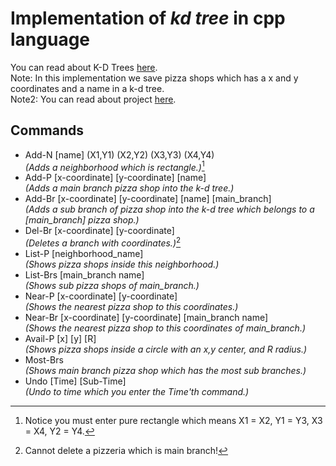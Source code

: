 # Implementation of *kd tree* in cpp language
You can read about K-D Trees [here](https://www.baeldung.com/cs/k-d-trees).\
Note: In this implementation we save pizza shops which has a x and y coordinates and a name in a k-d tree.\
Note2: You can read about project [here](/DS-Project.pdf).
## Commands
- Add-N [name] (X1,Y1) (X2,Y2) (X3,Y3) (X4,Y4)\
   *(Adds a neighborhood which is rectangle.)*[^1]
- Add-P [x-coordinate] [y-coordinate] [name]\
  *(Adds a main branch pizza shop into the k-d tree.)*
- Add-Br [x-coordinate] [y-coordinate] [name] [main_branch]\
   *(Adds a sub branch of pizza shop into the k-d tree which belongs to a [main_branch] pizza shop.)*
- Del-Br [x-coordinate] [y-coordinate]\
   *(Deletes a branch with coordinates.)*[^2]
- List-P [neighborhood_name]\
  *(Shows pizza shops inside this neighborhood.)*
- List-Brs [main_branch name]\
   *(Shows sub pizza shops of main_branch.)*
- Near-P [x-coordinate] [y-coordinate]\
   *(Shows the nearest pizza shop to this coordinates.)*
- Near-Br [x-coordinate] [y-coordinate] [main_branch name]\
   *(Shows the nearest pizza shop to this coordinates of main_branch.)*
- Avail-P [x] [y] [R]\
   *(Shows pizza shops inside a circle with an x,y center, and R radius.)*
- Most-Brs\
   *(Shows main branch pizza shop which has the most sub branches.)*
- Undo [Time] [Sub-Time]\
   *(Undo to time which you enter the Time'th command.)*

[^1]: Notice you must enter pure rectangle which means X1 = X2, Y1 = Y3, X3 = X4, Y2 = Y4.
[^2]: Cannot delete a pizzeria which is main branch!
